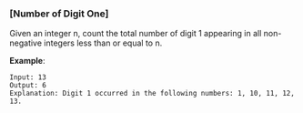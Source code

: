 ### [Number of Digit One]

Given an integer n, count the total number of digit 1 appearing in all non-negative integers less than or equal to n.

__Example__:

```
Input: 13
Output: 6 
Explanation: Digit 1 occurred in the following numbers: 1, 10, 11, 12, 13.
```
